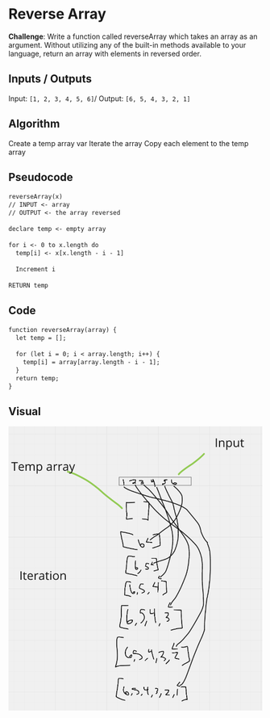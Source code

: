 # Reverse Array

**Challenge**: Write a function called reverseArray which takes an array as an argument. Without utilizing any of the built-in methods available to your language, return an array with elements in reversed order.

## Inputs / Outputs

Input: `[1, 2, 3, 4, 5, 6]`/
Output: `[6, 5, 4, 3, 2, 1]`

## Algorithm

Create a temp array var
Iterate the array
Copy each element to the temp array

## Pseudocode

```
reverseArray(x)
// INPUT <- array
// OUTPUT <- the array reversed

declare temp <- empty array

for i <- 0 to x.length do
  temp[i] <- x[x.length - i - 1]

  Increment i

RETURN temp

```

## Code

```
function reverseArray(array) {
  let temp = [];

  for (let i = 0; i < array.length; i++) {
    temp[i] = array[array.length - i - 1];
  }
  return temp;
}
```

## Visual

![reverse-array](./reverse-array.png)
